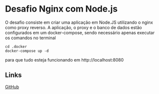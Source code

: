 # Desafio Nginx com Node.js

O desafio consiste em criar uma aplicação em Node.JS utilizando o nginx como proxy reverso.
A aplicação, o proxy e o banco de dados estão configurados em um docker-compose, sendo necessário apenas executar os comandos no terminal

```
cd .docker
docker-compose up -d
```

para que tudo esteja funcionando em http://localhost:8080

## Links 

[GitHub](https://github.com/rodrigoaustincascao/fullcycle-docker/tree/main/Desafio%2002)

